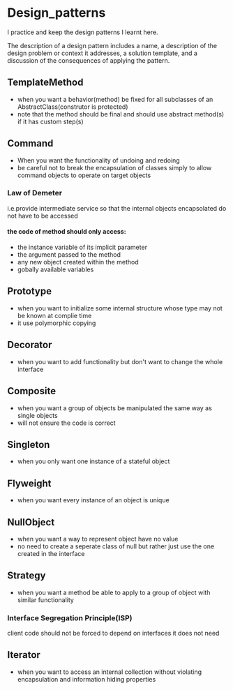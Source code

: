 # Design_patterns
I practice and keep the design patterns I learnt here.

The description of a design pattern includes a name, a description of the design problem or context it addresses, a solution template, and a discussion of the consequences of applying the pattern.


## TemplateMethod
- when you want a behavior(method) be fixed for all subclasses of an AbstractClass(construtor is protected)
- note that the method should be final and should use abstract method(s) if it has custom step(s)

## Command
- When you want the functionality of undoing and redoing
- be careful not to break the encapsulation of classes simply to allow command objects to operate on target objects
### Law of Demeter
i.e.provide intermediate service so that the internal objects encapsolated do not have to be accessed
#### the code of method should only access:
- the instance variable of its implicit parameter
- the argument passed to the method
- any new object created within the method
- gobally available variables

## Prototype
- when you want to initialize some internal structure whose type may not be known at complie time
- it use polymorphic copying

## Decorator
- when you want to add functionality but don't want to change the whole interface

## Composite
- when you want a group of objects be manipulated the same way as single objects
- will not ensure the code is correct

## Singleton
- when you only want one instance of a stateful object

## Flyweight
- when you want every instance of an object is unique

## NullObject
- when you want a way to represent object have no value
- no need to create a seperate class of null but rather just use the one created in the interface

## Strategy
- when you want a method be able to apply to a group of object with similar functionality
### Interface Segregation Principle(ISP)
client code should not be forced to depend on interfaces it does not need

## Iterator
- when you want to access an internal collection without violating encapsulation and information hiding properties
